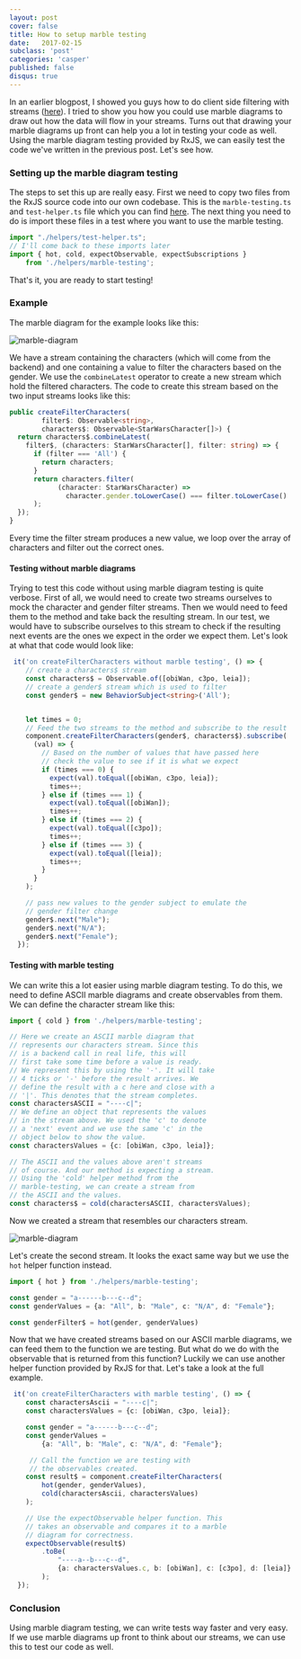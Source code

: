 ```yaml
---
layout: post
cover: false
title: How to setup marble testing
date:   2017-02-15
subclass: 'post'
categories: 'casper'
published: false
disqus: true
---
```


In an earlier blogpost, I showed you guys how to do client side filtering with streams (<a href="http://blog.kwintenp.com/client-side-filtering-with-streams/" target="_blank">here</a>). I tried to show you how you could use marble diagrams to draw out how the data will flow in your streams. Turns out that drawing your marble diagrams up front can help you a lot in testing your code as well. Using the marble diagram testing provided by RxJS, we can easily test the code we've written in the previous post. Let's see how.

### Setting up the marble diagram testing

The steps to set this up are really easy. First we need to copy two files from the RxJS source code into our own codebase. This is the `marble-testing.ts` and `test-helper.ts` file which you can find <a href="https://github.com/ReactiveX/rxjs/tree/master/spec/helpers" target="_blank">here</a>.
The next thing you need to do is import these files in a test where you want to use the marble testing.

```typescript
import "./helpers/test-helper.ts";
// I'll come back to these imports later
import { hot, cold, expectObservable, expectSubscriptions } 
	from './helpers/marble-testing';
```

That's it, you are ready to start testing!

### Example

The marble diagram for the example looks like this:

![marble-diagram](https://www.dropbox.com/s/zhj0xvz6d5e84m4/Screenshot%202017-03-04%2016.12.24.png?raw=1)

We have a stream containing the characters (which will come from the backend) and one containing a value to filter the characters based on the gender. We use the `combineLatest` operator to create a new stream which hold the filtered characters. The code to create this stream based on the two input streams looks like this:

```typescript
public createFilterCharacters(
        filter$: Observable<string>,
        characters$: Observable<StarWarsCharacter[]>) {
  return characters$.combineLatest(
    filter$, (characters: StarWarsCharacter[], filter: string) => {
      if (filter === 'All') {
        return characters;
      }
      return characters.filter(
            (character: StarWarsCharacter) =>
              character.gender.toLowerCase() === filter.toLowerCase()
      );
  });
}
```
Every time the filter stream produces a new value, we loop over the array of characters and filter out the correct ones.

#### Testing without marble diagrams
Trying to test this code without using marble diagram testing is quite verbose. First of all, we would need to create two streams ourselves to mock the character and gender filter streams. Then we would need to feed them to the method and take back the resulting stream. In our test, we would have to subscribe ourselves to this stream to check if the resulting next events are the ones we expect in the order we expect them. 
Let's look at what that code would look like:

```typescript
 it('on createFilterCharacters without marble testing', () => {
    // create a characters$ stream
    const characters$ = Observable.of([obiWan, c3po, leia]);
    // create a gender$ stream which is used to filter
    const gender$ = new BehaviorSubject<string>('All');


    let times = 0;
    // Feed the two streams to the method and subscribe to the result
    component.createFilterCharacters(gender$, characters$).subscribe(
      (val) => {
        // Based on the number of values that have passed here
        // check the value to see if it is what we expect
        if (times === 0) {
          expect(val).toEqual([obiWan, c3po, leia]);
          times++;
        } else if (times === 1) {
          expect(val).toEqual([obiWan]);
          times++;
        } else if (times === 2) {
          expect(val).toEqual([c3po]);
          times++;
        } else if (times === 3) {
          expect(val).toEqual([leia]);
          times++;
        }
      }
    );

    // pass new values to the gender subject to emulate the
    // gender filter change
    gender$.next("Male");
    gender$.next("N/A");
    gender$.next("Female");
  });
```

#### Testing with marble testing
We can write this a lot easier using marble diagram testing. To do this, we need to define ASCII marble diagrams and create observables from them. We can define the character stream like this:

```typescript
import { cold } from './helpers/marble-testing';

// Here we create an ASCII marble diagram that 
// represents our characters stream. Since this
// is a backend call in real life, this will 
// first take some time before a value is ready.
// We represent this by using the '-'. It will take
// 4 ticks or '-' before the result arrives. We
// define the result with a c here and close with a
// '|'. This denotes that the stream completes.
const charactersASCII = "----c|";
// We define an object that represents the values
// in the stream above. We used the 'c' to denote 
// a 'next' event and we use the same 'c' in the 
// object below to show the value.
const charactersValues = {c: [obiWan, c3po, leia]};

// The ASCII and the values above aren't streams
// of course. And our method is expecting a stream.
// Using the 'cold' helper method from the 
// marble-testing, we can create a stream from
// the ASCII and the values.
const characters$ = cold(charactersASCII, charactersValues);
```
Now we created a stream that resembles our characters stream.

![marble-diagram](https://www.dropbox.com/s/zyr7j5goywo3asy/Screenshot%202017-05-06%2018.14.21.png?raw=1)

Let's create the second stream. It looks the exact same way but we use the `hot` helper function instead.

```typescript
import { hot } from './helpers/marble-testing';

const gender = "a------b---c--d";
const genderValues = {a: "All", b: "Male", c: "N/A", d: "Female"};

const genderFilter$ = hot(gender, genderValues)
```
Now that we have created streams based on our ASCII marble diagrams, we can feed them to the function we are testing. But what do we do with the observable that is returned from this function? Luckily we can use another helper function provided by RxJS for that. 
Let's take a look at the full example.

```typescript
 it('on createFilterCharacters with marble testing', () => {
    const charactersAscii = "----c|";
    const charactersValues = {c: [obiWan, c3po, leia]};

    const gender = "a------b---c--d";
    const genderValues = 
    	{a: "All", b: "Male", c: "N/A", d: "Female"};

	 // Call the function we are testing with 
	 // the observables created. 
    const result$ = component.createFilterCharacters(
    	hot(gender, genderValues), 
    	cold(charactersAscii, charactersValues)
    );

    // Use the expectObservable helper function. This
    // takes an observable and compares it to a marble
    // diagram for correctness.
    expectObservable(result$)
    	.toBe(
    		"----a--b---c--d", 
    		{a: charactersValues.c, b: [obiWan], c: [c3po], d: [leia]}
    	);
  });
```

### Conclusion
Using marble diagram testing, we can write tests way faster and very easy. If we use marble diagrams up front to think about our streams, we can use this to test our code as well. 
